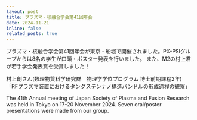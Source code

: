 ```yaml
---
layout: post
title: プラズマ・核融合学会第41回年会
date: 2024-11-21 
inline: false
related_posts: true
---
```


<!-- 줄바꿈: 문장 뒤에 스페이스 두번 -->
<!-- 문단 바꿈: 엔터 두번 -->
<!-- <img src="이미지주소" alt="이미지이름" width="500" height="600"> -->
<!-- [링크](URL) -->
<!-- 목록: '*' or '-' -->
<!-- **굵게** *기울여서* -->
<!-- 코드 한줄: `여기` -->
<!-- 코드 여러줄: 스페이스 4칸 들여쓰기 -->
<!-- 인용: >, >> -->


プラズマ・核融合学会第41回年会が東京・船堀で開催されました。PX-PSIグループからは8名の学生が口頭・ポスター発表を行いました。
また、M2の村上君が若手学会発表賞を受賞しました！

村上創さん(数理物質科学研究群　物理学学位プログラム 博士前期課程2年)\
「RFプラズマ装置におけるタングステンナノ構造バンドルの形成過程の観察」

The 41th Annual meeting of Japan Society of Plasma and Fusion Research was held in Tokyo on 17-20 November 2024. Seven oral/poster presentations were made from our group.